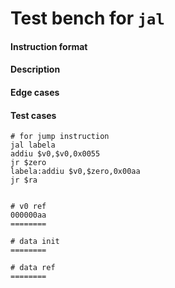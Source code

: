 # Test bench for `jal`

#### Instruction format



#### Description



#### Edge cases



#### Test cases

```assembly
# for jump instruction
jal labela
addiu $v0,$v0,0x0055
jr $zero
labela:addiu $v0,$zero,0x00aa
jr $ra


# v0 ref
000000aa
========

# data init
========

# data ref
========
```